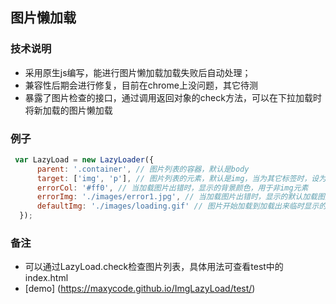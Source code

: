 ## 图片懒加载

### 技术说明
- 采用原生js编写，能进行图片懒加载加载失败后自动处理；
- 兼容性后期会进行修复，目前在chrome上没问题，其它待测
- 暴露了图片检查的接口，通过调用返回对象的check方法，可以在下拉加载时将新加载的图片懒加载

### 例子
```javascript 
 var LazyLoad = new LazyLoader({
      parent: '.container', // 图片列表的容器，默认是body
      target: ['img', 'p'], // 图片列表的元素，默认是img，当为其它标签时，设为其背景
      errorCol: '#ff0', // 当加载图片出错时，显示的背景颜色，用于非img元素
      errorImg: './images/error1.jpg', // 当加载图片出错时，显示的默认加载图片
      defaultImg: './images/loading.gif' // 图片开始加载到加载出来临时显示的图片
  });
```
### 备注
  - 可以通过LazyLoad.check检查图片列表，具体用法可查看test中的index.html
  - [demo] (https://maxycode.github.io/ImgLazyLoad/test/)

